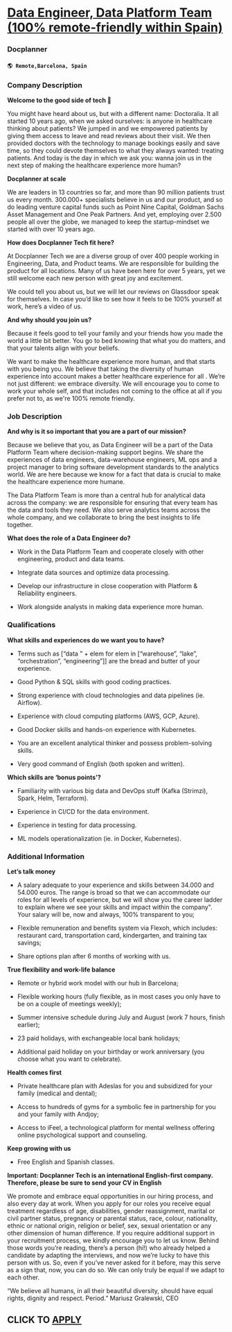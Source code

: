 # [Data Engineer, Data Platform Team (100% remote-friendly within Spain)](https://www.remotewlb.com/apply/data-engineer-data-platform-team-100-remote-friendly-within-spain)  
### Docplanner  
#### `🌎 Remote,Barcelona, Spain`  

### **Company Description**

 **Welcome to the good side of tech 👋**

You might have heard about us, but with a different name: Doctoralia. It all started 10 years ago, when we asked ourselves: is anyone in healthcare thinking about patients? We jumped in and we empowered patients by giving them access to leave and read reviews about their visit. We then provided doctors with the technology to manage bookings easily and save time, so they could devote themselves to what they always wanted: treating patients. And today is the day in which we ask you: wanna join us in the next step of making the healthcare experience more human?

**Docplanner at scale**

We are leaders in 13 countries so far, and more than 90 million patients trust us every month. 300.000+ specialists believe in us and our product, and so do leading venture capital funds such as Point Nine Capital, Goldman Sachs Asset Management and One Peak Partners. And yet, employing over 2.500 people all over the globe, we managed to keep the startup-mindset we started with over 10 years ago.

 **How does Docplanner Tech fit here?**

At Docplanner Tech we are a diverse group of over 400 people working in Engineering, Data, and Product teams. We are responsible for building the product for all locations. Many of us have been here for over 5 years, yet we still welcome each new person with great joy and excitement.

We could tell you about us, but we will let our reviews on Glassdoor speak for themselves. In case you’d like to see how it feels to be 100% yourself at work, here’s a video of us.

**And why should you join us?**

Because it feels good to tell your family and your friends how you made the world a little bit better. You go to bed knowing that what you do matters, and that your talents align with your beliefs.

We want to make the healthcare experience more human, and that starts with you being you. We believe that taking the diversity of human experience into account makes a better healthcare experience for all . We’re not just different: we embrace diversity. We will encourage you to come to work your whole self, and that includes not coming to the office at all if you prefer not to, as we're 100% remote friendly.

### **Job Description**

 **And why is it so important that you are a part of our mission?**

Because we believe that you, as Data Engineer will be a part of the Data Platform Team where decision-making support begins. We share the experiences of data engineers, data-warehouse engineers, ML ops and a project manager to bring software development standards to the analytics world. We are here because we know for a fact that data is crucial to make the healthcare experience more humane.

The Data Platform Team is more than a central hub for analytical data across the company: we are responsible for ensuring that every team has the data and tools they need. We also serve analytics teams across the whole company, and we collaborate to bring the best insights to life together.

 **What does the role of a Data Engineer do?**

  * Work in the Data Platform Team and cooperate closely with other engineering, product and data teams.

  * Integrate data sources and optimize data processing.

  * Develop our infrastructure in close cooperation with Platform & Reliability engineers.

  * Work alongside analysts in making data experience more human.

###  **Qualifications**

 **What skills and experiences do we want you to have?**

  * Terms such as [“data ” + elem for elem in [“warehouse”, “lake”, “orchestration”, “engineering”]] are the bread and butter of your experience.

  * Good Python & SQL skills with good coding practices.

  * Strong experience with cloud technologies and data pipelines (ie. Airflow).

  * Experience with cloud computing platforms (AWS, GCP, Azure).

  * Good Docker skills and hands-on experience with Kubernetes.

  * You are an excellent analytical thinker and possess problem-solving skills.

  * Very good command of English (both spoken and written).

 **Which skills are ‘bonus points’?**

  * Familiarity with various big data and DevOps stuff (Kafka (Strimzi), Spark, Helm, Terraform).

  * Experience in CI/CD for the data environment.

  * Experience in testing for data processing.

  * ML models operationalization (ie. in Docker, Kubernetes).

###  **Additional Information**

 **Let’s talk money**

  * A salary adequate to your experience and skills between 34.000 and 54.000 euros. The range is broad so that we can accommodate our roles for all levels of experience, but we will show you the career ladder to explain where we see your skills and impact within the company". Your salary will be, now and always, 100% transparent to you;

  * Flexible remuneration and benefits system via Flexoh, which includes: restaurant card, transportation card, kindergarten, and training tax savings;

  * Share options plan after 6 months of working with us.

**True flexibility and work-life balance**

  * Remote or hybrid work model with our hub in Barcelona;

  * Flexible working hours (fully flexible, as in most cases you only have to be on a couple of meetings weekly);

  * Summer intensive schedule during July and August (work 7 hours, finish earlier);

  * 23 paid holidays, with exchangeable local bank holidays;

  * Additional paid holiday on your birthday or work anniversary (you choose what you want to celebrate).

**Health comes first**

  * Private healthcare plan with Adeslas for you and subsidized for your family (medical and dental);

  * Access to hundreds of gyms for a symbolic fee in partnership for you and your family with Andjoy;

  * Access to iFeel, a technological platform for mental wellness offering online psychological support and counseling. 

**Keep growing with us**

  * Free English and Spanish classes.

  

**Important: Docplanner Tech is an international English-first company. Therefore, please be sure to send your CV in English**

  

We promote and embrace equal opportunities in our hiring process, and also every day at work. When you apply for our roles you receive equal treatment regardless of age, disabilities, gender reassignment, marital or civil partner status, pregnancy or parental status, race, colour, nationality, ethnic or national origin, religion or belief, sex, sexual orientation or any other dimension of human difference. If you require additional support in your recruitment process, we kindly encourage you to let us know. Behind those words you’re reading, there’s a person (hi!) who already helped a candidate by adapting the interviews, and now we’re lucky to have this person with us. So, even if you’ve never asked for it before, may this serve as a sign that, now, you can do so. We can only truly be equal if we adapt to each other.

“We believe all humans, in all their beautiful diversity, should have equal rights, dignity and respect. Period.” Mariusz Gralewski, CEO

  

  
## CLICK TO [APPLY](https://www.remotewlb.com/apply/data-engineer-data-platform-team-100-remote-friendly-within-spain)

